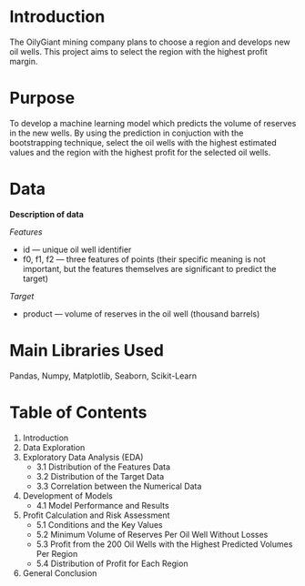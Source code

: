 # Introduction
The OilyGiant mining company plans to choose a region and develops new oil wells. This project aims to  select the region with the highest profit margin.

# Purpose
To develop a machine learning model which predicts the volume of reserves in the new wells. By using the prediction in conjuction with the bootstrapping technique, select the oil wells with the highest estimated values and the region with the highest profit for the selected oil wells.

# Data
**Description of data**

*Features*
- id — unique oil well identifier
- f0, f1, f2 — three features of points (their specific meaning is not important, but the features themselves are significant to predict the target)

*Target*
- product — volume of reserves in the oil well (thousand barrels)

# Main Libraries Used
Pandas, Numpy, Matplotlib, Seaborn, Scikit-Learn

# Table of Contents
1. Introduction
2. Data Exploration
3. Exploratory Data Analysis (EDA)
   - 3.1 Distribution of the Features Data
   - 3.2 Distribution of the Target Data
   - 3.3 Correlation between the Numerical Data
4. Development of Models
   - 4.1 Model Performance and Results
5. Profit Calculation and Risk Assessment
   - 5.1 Conditions and the Key Values
   - 5.2 Minimum Volume of Reserves Per Oil Well Without Losses
   - 5.3 Profit from the 200 Oil Wells with the Highest Predicted Volumes Per Region
   - 5.4 Distribution of Profit for Each Region
6. General Conclusion 
